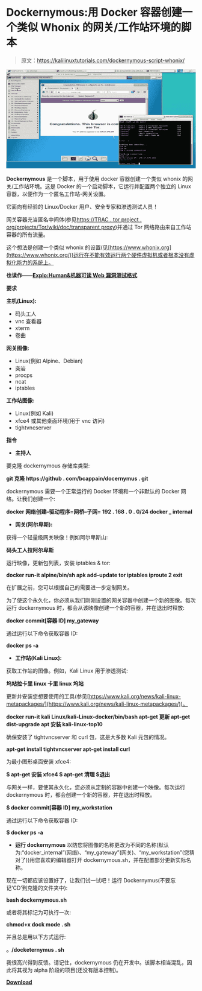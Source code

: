 # Dockernymous:用 Docker 容器创建一个类似 Whonix 的网关/工作站环境的脚本

> 原文：<https://kalilinuxtutorials.com/dockernymous-script-whonix/>

[![Dockernymous : A Script Used To Create A Whonix Like Gateway/Workstation Environment With Docker Containers](img//9b93c4f9f159f0dc198f300c55df88fb.png "Dockernymous : A Script Used To Create A Whonix Like Gateway/Workstation Environment With Docker Containers")](https://1.bp.blogspot.com/-Ap10b5mal8E/XTZ4w3nKBEI/AAAAAAAABhQ/PWwq0F5QyGg9sGcj_TiNxqMrg5WRyRgdQCLcBGAs/s1600/Dockernymous%25281%2529.png)

**Dockernymous** 是一个脚本，用于使用 docker 容器创建一个类似 whonix 的网关/工作站环境。这是 Docker 的一个启动脚本，它运行并配置两个独立的 Linux 容器，以便作为一个匿名工作站-网关设置。

它面向有经验的 Linux/Docker 用户、安全专家和渗透测试人员！

网关容器充当匿名中间体(参见[https://TRAC . tor project . org/projects/Tor/wiki/doc/transparent proxy](https://trac.torproject.org/projects/tor/wiki/doc/TransparentProxy))并通过 Tor 网络路由来自工作站容器的所有流量。

这个想法是创建一个类似 whonix 的设置(见[https://www.whonix.org](https://www.whonix.org/))运行在不能有效运行两个硬件虚拟机或者根本没有虚拟化能力的系统上。

**也读作——[Explo:Human&机器可读 Web 漏洞测试格式](https://kalilinuxtutorials.com/explo-human-machine-readable-web-vulnerability/)**

**要求**

**主机(Linux):**

*   码头工人
*   vnc 查看器
*   xterm
*   卷曲

**网关图像:**

*   Linux(例如 Alpine、Debian)
*   突岩
*   procps
*   ncat
*   iptables

**工作站图像:**

*   Linux(例如 Kali)
*   xfce4 或其他桌面环境(用于 vnc 访问)
*   tightvncserver

**指令**

*   **主持人**

要克隆 dockernymous 存储库类型:

**git 克隆 https://github . com/bcappain/docernymus . git**

dockernymous 需要一个正常运行的 Docker 环境和一个非默认的 Docker 网络。让我们创建一个:

**docker 网络创建–驱动程序=网桥–子网= 192 . 168 . 0 . 0/24 docker _ internal**

*   **网关(阿尔卑斯):**

获得一个轻量级网关映像！例如阿尔卑斯山:

**码头工人拉阿尔卑斯**

运行映像，更新包列表，安装 iptables & tor:

**docker run-it alpine/bin/sh
apk add–update tor iptables iproute 2
exit**

在扩展之前，您可以根据自己的需要进一步定制网关。

为了使这个永久化，你必须从我们刚刚设置的网关容器中创建一个新的图像。每次运行 dockernymous 时，都会从该映像创建一个新的容器，并在退出时释放:

**docker commit[容器 ID] my_gateway**

通过运行以下命令获取容器 ID:

**docker ps -a**

*   **工作站(Kali Linux):**

获取工作站的图像。例如，Kali Linux 用于渗透测试:

**坞站拉卡里 linux 卡里 linux 坞站**

更新并安装您想要使用的工具(参见[https://www.kali.org/news/kali-linux-metapackages/](https://www.kali.org/news/kali-linux-metapackages/))。

**docker run-it kali Linux/kali-Linux-docker/bin/bash
apt-get 更新
apt-get dist-upgrade
apt 安装 kali-linux-top10**

确保安装了 tightvncserver 和 curl 包，这是大多数 Kali 元包的情况。

**apt-get install tightvncserver
apt-get install curl**

为最小图形桌面安装 xfce4:

**$ apt-get 安装 xfce4
$ apt-get 清理
$退出**

与网关一样，要使其永久化，您必须从定制的容器中创建一个映像。每次运行 dockernymous 时，都会创建一个新的容器，并在退出时释放。

**$ docker commit[容器 ID] my_workstation**

通过运行以下命令获取容器 ID:

**$ docker ps -a**

*   **运行 dockernymous** 以防您将图像的名称更改为不同的名称(默认为:“docker_internal”(网络)、“my_gateway”(网关)、“my_workstation”(您猜对了))用您喜欢的编辑器打开 dockernymous.sh，并在配置部分更新实际名称。

现在一切都应该设置好了，让我们试一试吧！运行 Dockernymus(不要忘记‘CD’到克隆的文件夹中):

**bash dockernymous.sh**

或者将其标记为可执行一次:

**chmod+x dock mode . sh**

并且总是用以下方式运行:

**。/docketernymus . sh**

我很高兴得到反馈。请记住，dockernymous 仍在开发中。该脚本相当混乱，因此将其视为 alpha 阶段的项目(还没有版本控制)。

[**Download**](https://github.com/bcapptain/dockernymous#requirements)